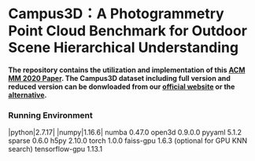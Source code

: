# Campus3D：A Photogrammetry Point Cloud Benchmark for Outdoor Scene Hierarchical Understanding
#### The repository contains the utilization and implementation of this [ACM MM 2020 Paper](https://3d.dataset.site). The Campus3D dataset including full version and reduced version can be donwloaded from our [official website](https://3d.dataset.site) or the [alternative](https://3d.nus.app).

### Running Environment
|python|2.7.17|
|numpy|1.16.6|
numba 0.47.0
open3d 0.9.0.0
pyyaml 5.1.2
sparse 0.6.0
h5py 2.10.0
torch 1.0.0
faiss-gpu 1.6.3 (optional for GPU KNN search)
tensorflow-gpu 1.13.1

